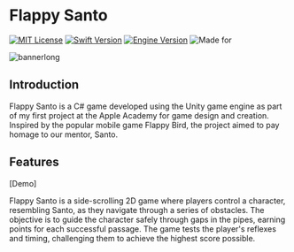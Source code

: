 # Flappy Santo
[![MIT License](https://img.shields.io/badge/license-MIT-blue.svg?style=for-the-badge)](https://github.com/palant-dev/Sleep-Sanctuary/blob/main/license)
[![Swift Version](https://img.shields.io/badge/Swift-5-brightgreen.svg?style=for-the-badge)](https://swift.org)
[![Engine Version](https://img.shields.io/badge/Engine-Unity-lightblue.svg?style=for-the-badge)](https://unity.com/)
![Made for](https://img.shields.io/badge/Device-iPhone-darkblue.svg?style=for-the-badge)

![bannerlong](https://github.com/palant-dev/Flappy-Santo/assets/113528707/846cd90d-b717-471a-acb0-8ece76a537f5)

## Introduction
Flappy Santo is a C# game developed using the Unity game engine as part of my first project at the Apple Academy for game design and creation. Inspired by the popular mobile game Flappy Bird, the project aimed to pay homage to our mentor, Santo.

## Features
[Demo]

Flappy Santo is a side-scrolling 2D game where players control a character, resembling Santo, as they navigate through a series of obstacles. The objective is to guide the character safely through gaps in the pipes, earning points for each successful passage. The game tests the player's reflexes and timing, challenging them to achieve the highest score possible.
